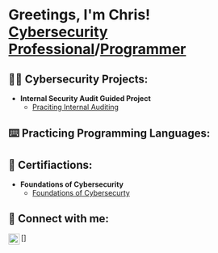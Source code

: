 <h1>Greetings, I'm Chris! <br/><a href="https://www.linkedin.com/in/linksmith/">Cybersecurity Professional</a>/<a href="https://github.com/igitluv">Programmer</a>

<h2>👨‍💻 Cybersecurity Projects:</h2>

- <b>Internal Security Audit Guided Project</b>
  - [Praciting Internal Auditing](https://github.com/igitluv/InternalAuditingGuidedProject)

<h2>⌨️ Practicing Programming Languages:</h2>

<h2>📃 Certifiactions:</h2>

  - <b>Foundations of Cybersecurity</b>
    - [Foundations of Cybersecurty](https://coursera.org/account/accomplishments/certificate/SV7N783WVPB3)
  
<h2> 🤳 Connect with me:</h2>

[<img align="left" alt="ChrisSmith | LinkedIn" width="22px" src="https://cdn.jsdelivr.net/npm/simple-icons@v3/icons/linkedin.svg" />]
